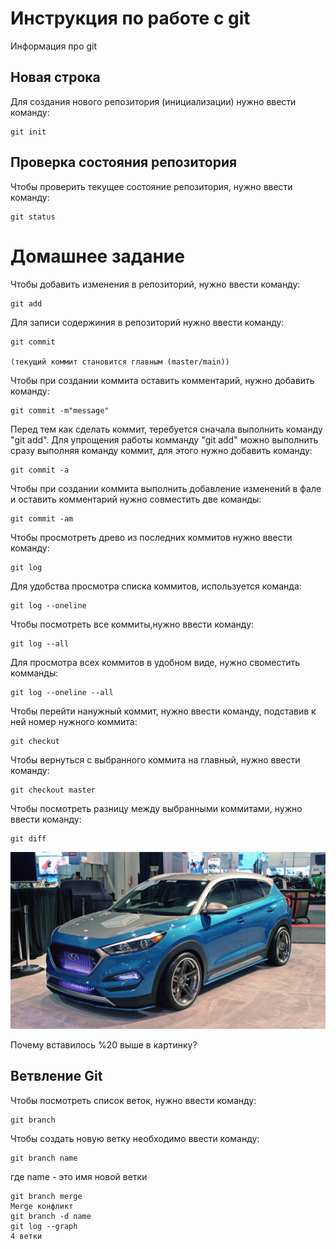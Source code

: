 # Инструкция по работе с git

Информация про git

## Новая строка

Для создания нового репозитория (инициализации) нужно ввести команду:

    git init

## Проверка состояния репозитория

Чтобы проверить текущее состояние репозитория, нужно ввести команду:

    git status

# Домашнее задание

Чтобы добавить изменения в репозиторий, нужно ввести команду:

    git add

Для записи содержиния в репозиторий нужно ввести команду:

    git commit

    (текущий коммит становится главным (master/main))

Чтобы при создании коммита оставить комментарий, нужно добавить команду:

    git commit -m"message"

Перед тем как сделать коммит, теребуется сначала выполнить команду "git add". Для упрощения работы комманду "git add" можно выполнить сразу выполняя команду коммит, для этого нужно добавить команду:

    git commit -a

Чтобы при создании коммита выполнить добавление изменений в фале и оставить комментарий нужно совместить две команды:

    git commit -am

Чтобы просмотреть древо из последних коммитов нужно ввести команду:

    git log

Для удобства просмотра списка коммитов, используется команда:

    git log --oneline

Чтобы посмотреть все коммиты,нужно ввести команду:

    git log --all

Для просмотра всех коммитов в удобном виде, нужно своместить комманды:

    git log --oneline --all

Чтобы перейти нанужный коммит, нужно ввести команду, подставив к ней номер нужного коммита:

    git checkut

Чтобы вернуться с выбранного коммита на главный, нужно ввести команду:

    git checkout master

Чтобы посмотреть разницу между выбранными коммитами, нужно ввести команду:

    git diff

![Best car](Hyundai_Tucson%20_Sport.jpg)

Почему вставилось %20 выше в картинку?

## Ветвление Git

Чтобы посмотреть список веток, нужно ввести команду:
    
    git branch

Чтобы создать новую ветку необходимо ввести команду:

    git branch name

где name - это имя новой ветки

    git branch merge
    Merge конфликт
    git branch -d name
    git log --graph
    4 ветки
